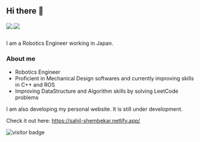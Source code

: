## Hi there 👋

<a href="https://github.com/sahilshembekar/github-readme-stats">
  <img align="center" src="https://github-readme-stats.vercel.app/api?username=sahilshembekar&count_private=true&show_icons=true&theme=chartreuse-dark&hide_title=true" />
</a>
<a href="https://github.com/sahilshembekar/convoychat">
  <img align="center" src="https://github-readme-stats.vercel.app/api/top-langs/?username=sahilshembekar&layout=compact&theme=chartreuse-dark" />
</a>






##



I am a Robotics Engineer working in Japan.

### About me

* Robotics Engineer 
* Proficient in Mechanical Design softwares and currently improving skills in C++ and ROS
* Improving DataStructure and Algorithm skills by solving LeetCode problems

<!--- Wrap text for comments ---> 


<!--- ## Connect with me on:
<img src="https://img.shields.io/badge/LinkedIn-0077B5?style=for-the-badge&logo=linkedin&logoColor=white" />
 ---> 
I am also developing my personal website. It is still under development. 


Check it out here: https://sahil-shembekar.netlify.app/


<!--- Wrap text 
<a href="https://github.com/sahilshembekar/github-readme-stats">
  <img align="center" src="https://github-readme-stats.vercel.app/api?username=sahilshembekar&count_private=true&show_icons=true&theme=chartreuse-dark" />
</a>
<a href="https://github.com/sahilshembekar/convoychat">
  <img align="center" src="https://github-readme-stats.vercel.app/api/top-langs/?username=sahilshembekar&layout=compact&theme=chartreuse-dark" />
</a>
--->
<!--- Work in progress.Wrap text for comments ---> 



![visitor badge](https://visitor-badge.glitch.me/badge?page_id=sahilshembekar.visitor-badge&left_color=red&right_color=green&left_text=HelloVisitors)
